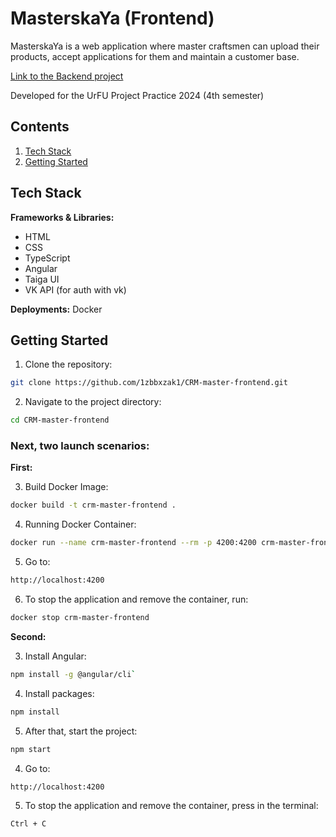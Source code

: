 # MasterskaYa (Frontend)
MasterskaYa is a web application where master craftsmen can upload their products, accept applications for them and maintain a customer base.

[Link to the Backend project](https://github.com/AnTaif/CRM-master-backend.git)

Developed for the UrFU Project Practice 2024 (4th semester)

## Contents

1. <a href = "#stack">Tech Stack</a>
2. <a href = "#start">Getting Started</a>

<a name = stack></a>  
## Tech Stack
**Frameworks & Libraries:**
- HTML
- CSS
- TypeScript
- Angular
- Taiga UI
- VK API (for auth with vk)

**Deployments:** Docker


<a name = start></a>
## Getting Started
  1. Clone the repository:
  ```bash 
  git clone https://github.com/1zbbxzak1/CRM-master-frontend.git
  ```
  2. Navigate to the project directory:
  ```bash
  cd CRM-master-frontend
  ```

### Next, two launch scenarios:

**First:**

  3. Build Docker Image:
  ```bash
  docker build -t crm-master-frontend .
  ```
  4. Running Docker Container:
  ```bash
  docker run --name crm-master-frontend --rm -p 4200:4200 crm-master-frontend
  ```
  5. Go to:
  ```bash
  http://localhost:4200
  ```
  6. To stop the application and remove the container, run:
  ```bash
  docker stop crm-master-frontend
  ```

**Second:**

  3. Install Angular: 
  ```bash
  npm install -g @angular/cli`
  ```
  4. Install packages:
  ```bash
  npm install
  ```
  5. After that, start the project: 
  ```bash
  npm start
  ```
  4. Go to:
  ```bash
  http://localhost:4200
  ```
  5. To stop the application and remove the container, press in the terminal:
  ```bash
  Ctrl + C
  ```